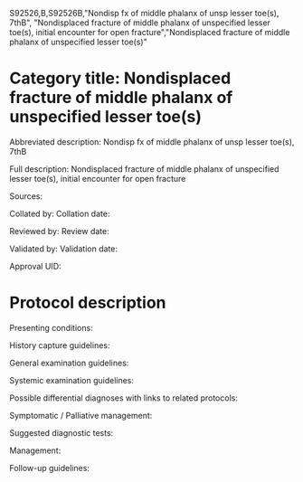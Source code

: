S92526,B,S92526B,"Nondisp fx of middle phalanx of unsp lesser toe(s), 7thB", "Nondisplaced fracture of middle phalanx of unspecified lesser toe(s), initial encounter for open fracture","Nondisplaced fracture of middle phalanx of unspecified lesser toe(s)"
# Category title: Nondisplaced fracture of middle phalanx of unspecified lesser toe(s)

Abbreviated description: Nondisp fx of middle phalanx of unsp lesser toe(s), 7thB

Full description: Nondisplaced fracture of middle phalanx of unspecified lesser toe(s), initial encounter for open fracture

Sources:

Collated by:
Collation date:

Reviewed by:
Review date:

Validated by:
Validation date:

Approval UID:

# Protocol description

Presenting conditions:

History capture guidelines:

General examination guidelines:

Systemic examination guidelines:

Possible differential diagnoses with links to related protocols:

Symptomatic / Palliative management:

Suggested diagnostic tests:

Management:

Follow-up guidelines:
